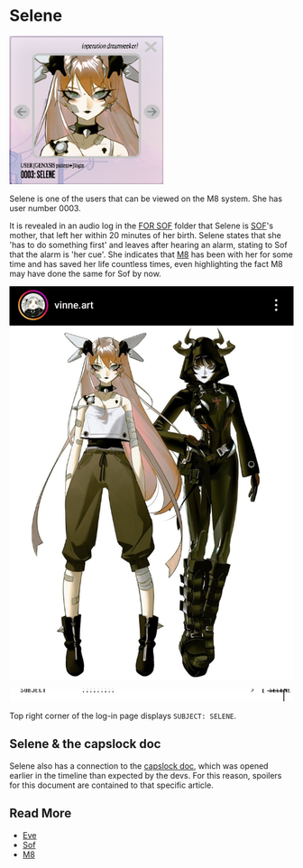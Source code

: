 # Selene

![Selene.png](../../Resources/selene/selene.png)

Selene is one of the users that can be viewed on the M8 system. She has user number 0003.

It is revealed in an audio log in the [FOR SOF](./for-sof#msgforsof.aiff) 
folder that Selene is [SOF](./sof)'s mother, that left her within 20 minutes of her birth. Selene states 
that she 'has to do something first' and leaves after hearing an alarm, stating to Sof that 
the alarm is 'her cue'. She indicates that [M8](./m8) has been with her for some 
time and has saved her life countless times, even highlighting the fact M8 may have 
done the same for Sof by now.

![Art of Selene and Eve](Resources/selene_eve_art.jpg)

![img.png](Resources/selene/subject-selene.png)

Top right corner of the log-in page displays `SUBJECT: SELENE`.

## Selene & the capslock doc

Selene also has a connection to the [capslock doc](../files/capslock_doc.md), which 
was opened earlier in the timeline than expected by the devs. For this reason, 
spoilers for this document are contained to that specific article.

## Read More

- [Eve](eve)
- [Sof](sof)
- [M8](../m8)